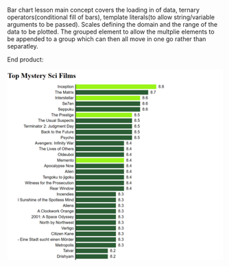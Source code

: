 Bar chart lesson main concept covers the loading in of data, ternary operators(conditional fill of bars), template literals(to allow string/variable arguments to be passed). Scales defining the domain and the range of the data to be plotted. The grouped element to allow the multplie elements to be appended to a group which can then all move in one go rather than separatley.

End product:

![](image.png)
